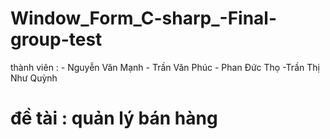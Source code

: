 # Window_Form_C-sharp_-Final-group-test
thành viên : - Nguyễn Văn Mạnh
             - Trần Văn Phúc
             - Phan Đức Thọ
             -Trần Thị Như Quỳnh 
# đề tài : quản lý bán hàng

